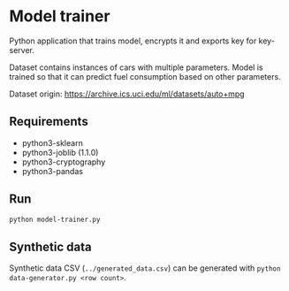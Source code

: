 # Model trainer

Python application that trains model, encrypts it and exports key for key-server.

Dataset contains instances of cars with multiple parameters. Model is trained so that
it can predict fuel consumption based on other parameters.

Dataset origin: <https://archive.ics.uci.edu/ml/datasets/auto+mpg>

## Requirements

- python3-sklearn
- python3-joblib (1.1.0)
- python3-cryptography
- python3-pandas

## Run

```sh
python model-trainer.py
```

## Synthetic data

Synthetic data CSV (`../generated_data.csv`) can be generated with `python data-generator.py <row count>`.
